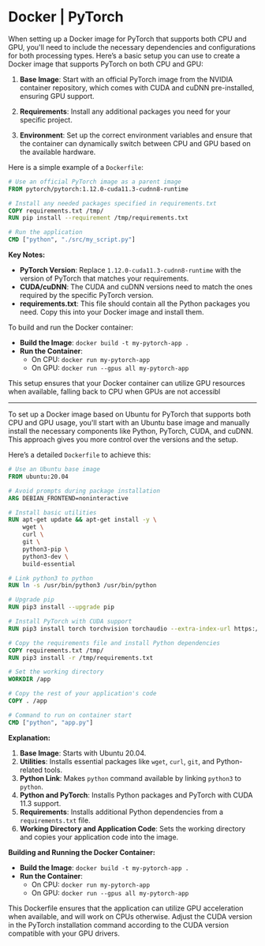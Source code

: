 # Docker | PyTorch

When setting up a Docker image for PyTorch that supports both CPU and GPU, you'll need to include the necessary dependencies and configurations for both processing types. Here’s a basic setup you can use to create a Docker image that supports PyTorch on both CPU and GPU:

1. **Base Image**: Start with an official PyTorch image from the NVIDIA container repository, which comes with CUDA and cuDNN pre-installed, ensuring GPU support.

2. **Requirements**: Install any additional packages you need for your specific project.

3. **Environment**: Set up the correct environment variables and ensure that the container can dynamically switch between CPU and GPU based on the available hardware.

Here is a simple example of a `Dockerfile`:

```dockerfile
# Use an official PyTorch image as a parent image
FROM pytorch/pytorch:1.12.0-cuda11.3-cudnn8-runtime

# Install any needed packages specified in requirements.txt
COPY requirements.txt /tmp/
RUN pip install --requirement /tmp/requirements.txt

# Run the application
CMD ["python", "./src/my_script.py"]
```

**Key Notes:**

- **PyTorch Version**: Replace `1.12.0-cuda11.3-cudnn8-runtime` with the version of PyTorch that matches your requirements.
- **CUDA/cuDNN**: The CUDA and cuDNN versions need to match the ones required by the specific PyTorch version.
- **requirements.txt**: This file should contain all the Python packages you need. Copy this into your Docker image and install them.

To build and run the Docker container:

- **Build the Image**: `docker build -t my-pytorch-app .`
- **Run the Container**:
  - On CPU: `docker run my-pytorch-app`
  - On GPU: `docker run --gpus all my-pytorch-app`

This setup ensures that your Docker container can utilize GPU resources when available, falling back to CPU when GPUs are not accessibl


---

To set up a Docker image based on Ubuntu for PyTorch that supports both CPU and GPU usage, you'll start with an Ubuntu base image and manually install the necessary components like Python, PyTorch, CUDA, and cuDNN. This approach gives you more control over the versions and the setup.

Here’s a detailed `Dockerfile` to achieve this:

```dockerfile
# Use an Ubuntu base image
FROM ubuntu:20.04

# Avoid prompts during package installation
ARG DEBIAN_FRONTEND=noninteractive

# Install basic utilities
RUN apt-get update && apt-get install -y \
    wget \
    curl \
    git \
    python3-pip \
    python3-dev \
    build-essential

# Link python3 to python
RUN ln -s /usr/bin/python3 /usr/bin/python

# Upgrade pip
RUN pip3 install --upgrade pip

# Install PyTorch with CUDA support
RUN pip3 install torch torchvision torchaudio --extra-index-url https://download.pytorch.org/whl/cu113

# Copy the requirements file and install Python dependencies
COPY requirements.txt /tmp/
RUN pip3 install -r /tmp/requirements.txt

# Set the working directory
WORKDIR /app

# Copy the rest of your application's code
COPY . /app

# Command to run on container start
CMD ["python", "app.py"]
```

**Explanation:**

1. **Base Image**: Starts with Ubuntu 20.04.
2. **Utilities**: Installs essential packages like `wget`, `curl`, `git`, and Python-related tools.
3. **Python Link**: Makes `python` command available by linking `python3` to `python`.
4. **Python and PyTorch**: Installs Python packages and PyTorch with CUDA 11.3 support.
5. **Requirements**: Installs additional Python dependencies from a `requirements.txt` file.
6. **Working Directory and Application Code**: Sets the working directory and copies your application code into the image.

**Building and Running the Docker Container:**
- **Build the Image**: `docker build -t my-pytorch-app .`
- **Run the Container**:
  - On CPU: `docker run my-pytorch-app`
  - On GPU: `docker run --gpus all my-pytorch-app`

This Dockerfile ensures that the application can utilize GPU acceleration when available, and will work on CPUs otherwise. Adjust the CUDA version in the PyTorch installation command according to the CUDA version compatible with your GPU drivers.